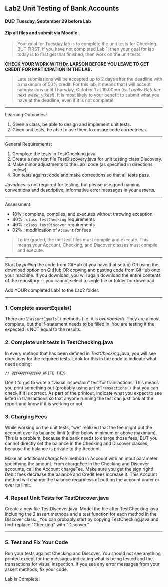 ## Lab2 Unit Testing of Bank Accounts
#### DUE: Tuesday, September 29 before Lab
#### Zip all files and submit via Moodle

> Your goal for Tuesday lab is to complete the unit tests for Checking. BUT FIRST, if you have not completed Lab 1, then your goal for lab today is to first get that finished, then work on the unit tests.

**CHECK YOUR WORK WITH Dr. LARSON BEFORE YOU LEAVE TO GET CREDIT FOR PARTICIPATION IN THE LAB.**

> Late submissions will be accepted up to 2 days after the deadline with a maximum of 50% credit. For this lab, it means that I will accept submissions until Thursday, October 1 at 10:00pm (_is it really October next week, yikes!_). It is most likely to your benefit to submit what you have at the deadline, even if it is not complete!

<hr>

Learning Outcomes:
1. Given a class, be able to design and implement unit tests.
2. Given unit tests, be able to use them to ensure code correctness.

<hr>

General Requirements:

1. Complete the tests in TestChecking.java
3. Create a new test file TestDiscovery.java for unit testing class Discovery.
4. Make minor adjustments to the Lab1 code (as specified in directions below).
5. Run tests against code and make corrections so that all tests pass.

_Javadocs_ is not required for testing, but please use good naming conventions and descriptive, informative error messages in your asserts.

<hr>

Assessment:

- 18% : complete, compiles, and executes without throwing exception
- 40% : `class testChecking` requirements
- 40% : `class testDiscover` requirements
- 02% : modification of `Account` for fees

> To be graded, the unit test files must compile and execute. This means your Account, Checking, and Discover classes must compile and execute.

<hr>

Start by _pulling_ the code from GitHub (if you have that setup) OR using the download option on GitHub OR copying and pasting code from GitHub onto your machine. If you download, you will again download the entire contents of the repository -- you cannot select a single file or folder for download.

Add YOUR completed Lab1 to the Lab2 folder.

<hr>

### 1. Complete assertEquals()

There are 2 `assertEquals()` methods (i.e. it is _overloaded_). They are almost complete, but the if-statement needs to be filled in. You are testing if the expected is NOT equal to the results.

### 2. Complete unit tests in TestChecking.java

In every method that has been defined in _TestChecking.java_, you will see directions for the required tests. Look for this in the code to indicate what needs doing:

`// @@@@@@@@@@@@@ WRITE THIS`

Don't forget to write a "visual inspection" test for transactions. This means you print something out (probably using `printTransactions()` that you can check if it is correct. As part of the printout, indicate what you expect to see listed in transactions so that anyone running the test can just look at the report and know if it is working or not.

### 3. Charging Fees

While working on the unit tests, "we" realized that the fee might put the account over its balance limit (either below minimum or above maximum). This is a problem, because the bank needs to charge those fees, BUT you cannot directly set the balance in the Checking and Discover classes, because the balance is private to the Account. 

Make an additional _chargeFee_ method in Account with an input parameter specifying the amount. From chargeFee in the Checking and Discover accounts, call the Account chargeFee. Make sure you get the sign right! Debit fees decrease the balance and Credit fees increase it. This Account method will change the balance regardless of putting the account under or over its limit.

### 4. Repeat Unit Tests for TestDiscover.java

Create a new file TestDiscover.java. Model the file after TestChecking.java including the 2 assert methods and a test function for each method in the Discover class. _You can probably start by copying TestChecking.java and find-replace "Checking" with "Discover."

<hr>

### 5. Test and Fix Your Code

Run your tests against Checking and Discover. You should not see anything printed except for the messages indicating what is being tested and the transactions for visual inspection. If you see any error messages from your assert methods, fix your code.

Lab Is Complete!
